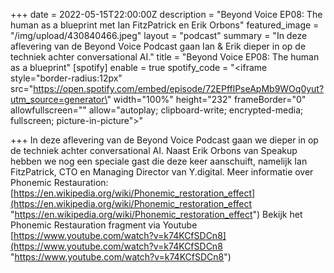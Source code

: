 +++
date = 2022-05-15T22:00:00Z
description = "Beyond Voice EP08: The human as a blueprint met Ian FitzPatrick en Erik Orbons"
featured_image = "/img/upload/430840466.jpeg"
layout = "podcast"
summary = "In deze aflevering van de Beyond Voice Podcast gaan Ian & Erik dieper in op de techniek achter conversational AI."
title = "Beyond Voice EP08: The human as a blueprint"
[spotify]
enable = true
spotify_code = "<iframe style=\"border-radius:12px\" src=\"https://open.spotify.com/embed/episode/72EPfflPseApMb9WOq0yut?utm_source=generator\" width=\"100%\" height=\"232\" frameBorder=\"0\" allowfullscreen=\"\" allow=\"autoplay; clipboard-write; encrypted-media; fullscreen; picture-in-picture\"></iframe>"

+++
In deze aflevering van de Beyond Voice Podcast gaan we dieper in op de techniek achter conversational AI. Naast Erik Orbons van Speakup hebben we nog een speciale gast die deze keer aanschuift, namelijk Ian FitzPatrick, CTO en Managing Director van Y.digital. Meer informatie over Phonemic Restauration: [https://en.wikipedia.org/wiki/Phonemic_restoration_effect](https://en.wikipedia.org/wiki/Phonemic_restoration_effect "https://en.wikipedia.org/wiki/Phonemic_restoration_effect") Bekijk het Phonemic Restauration fragment via Youtube [https://www.youtube.com/watch?v=k74KCfSDCn8](https://www.youtube.com/watch?v=k74KCfSDCn8 "https://www.youtube.com/watch?v=k74KCfSDCn8")